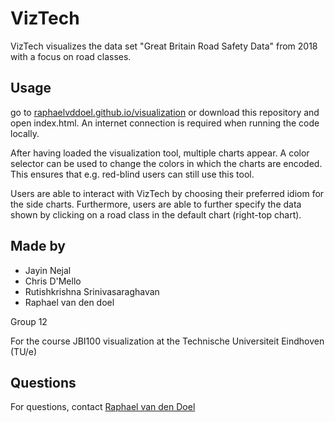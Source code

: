# VizTech
VizTech visualizes the data set "Great Britain Road Safety Data" from 2018 with a focus on road classes. 
## Usage
go to [raphaelvddoel.github.io/visualization](https:/raphaelvddoel.github.io/visualization) or download this repository and open index.html. An internet connection is required when running the code locally.

After having loaded the visualization tool, multiple charts appear. A color selector can be used to change the colors in which the charts are encoded. This ensures that e.g. red-blind users can still use this tool.

Users are able to interact with VizTech by choosing their preferred idiom for the side charts. Furthermore, users are able to further specify the data shown by clicking on a road class in the default chart (right-top chart).
## Made by
- Jayin Nejal
- Chris D'Mello
- Rutishkrishna Srinivasaraghavan
- Raphael van den doel

Group 12

For the course JBI100 visualization at the Technische Universiteit Eindhoven (TU/e)

## Questions
For questions, contact [Raphael van den Doel](mailto:r.a.v.d.doel@student.tue.nl)